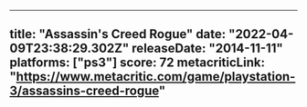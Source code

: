 
---
title: "Assassin's Creed Rogue"
date: "2022-04-09T23:38:29.302Z"
releaseDate: "2014-11-11"
platforms: ["ps3"]
score: 72
metacriticLink: "https://www.metacritic.com/game/playstation-3/assassins-creed-rogue"
---
